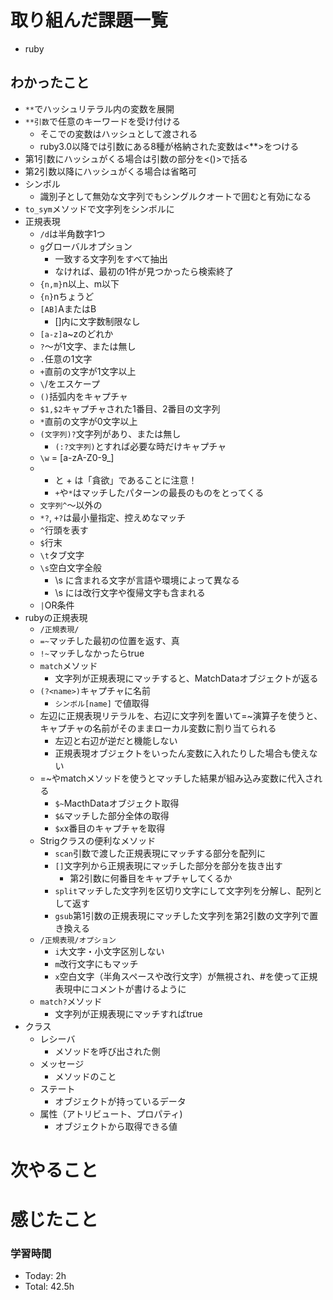 # 取り組んだ課題一覧
- ruby
## わかったこと
- `**`でハッシュリテラル内の変数を展開
- `**引数`で任意のキーワードを受け付ける
  - そこでの変数はハッシュとして渡される
  - ruby3.0以降では引数にある8種が格納された変数は<**>をつける
- 第1引数にハッシュがくる場合は引数の部分を<()>で括る
- 第2引数以降にハッシュがくる場合は省略可
- シンボル
  - 識別子として無効な文字列でもシングルクオートで囲むと有効になる
- `to_sym`メソッドで文字列をシンボルに
- 正規表現
  - `/d`は半角数字1つ
  - `g`グローバルオプション
    - 一致する文字列をすべて抽出
    - なければ、最初の1件が見つかったら検索終了
  - `{n,m}`n以上、m以下
  - `{n}`nちょうど
  - `[AB]`AまたはB
    - []内に文字数制限なし
  - `[a-z]`a~zのどれか
  - `?`〜が1文字、または無し
  - `.`任意の1文字
  - `+`直前の文字が1文字以上
  - `\`/をエスケープ
  - `()`括弧内をキャプチャ
  - `$1,$2`キャプチャされた1番目、2番目の文字列
  - `*`直前の文字が0文字以上
  - `(文字列)?`文字列があり、または無し
    - `(:?文字列)`とすれば必要な時だけキャプチャ
  - `\w` = [a-zA-Z0-9_]
  - * と + は「貪欲」であることに注意！
    - `+`や`*`はマッチしたパターンの最長のものをとってくる
  - `文字列^`〜以外の
  - `*?`, `+?`は最小量指定、控えめなマッチ
  - `^`行頭を表す
  - `$`行末
  - `\t`タブ文字
  - `\s`空白文字全般
    - \s に含まれる文字が言語や環境によって異なる
    - \s には改行文字や復帰文字も含まれる
  - `|`OR条件
- rubyの正規表現
  - `/正規表現/`
  - `=~`マッチした最初の位置を返す、真
  - `!~`マッチしなかったらtrue
  - `match`メソッド
    - 文字列が正規表現にマッチすると、MatchDataオブジェクトが返る
  - `(?<name>)`キャプチャに名前
    - `シンボル[name]` で値取得
  - 左辺に正規表現リテラルを、右辺に文字列を置いて=~演算子を使うと、キャプチャの名前がそのままローカル変数に割り当てられる
    - 左辺と右辺が逆だと機能しない
    - 正規表現オブジェクトをいったん変数に入れたりした場合も使えない
  - =~やmatchメソッドを使うとマッチした結果が組み込み変数に代入される
    - `$~`MacthDataオブジェクト取得
    - `$&`マッチした部分全体の取得
    - `$x`x番目のキャプチャを取得
  - Strigクラスの便利なメソッド
    - `scan`引数で渡した正規表現にマッチする部分を配列に
    - `[]`文字列から正規表現にマッチした部分を部分を抜き出す
      - 第2引数に何番目をキャプチャしてくるか
    - `split`マッチした文字列を区切り文字にして文字列を分解し、配列として返す
    - `gsub`第1引数の正規表現にマッチした文字列を第2引数の文字列で置き換える
  - `/正規表現/オプション`
    - `i`大文字・小文字区別しない
    - `m`改行文字にもマッチ
    - `x`空白文字（半角スペースや改行文字）が無視され、#を使って正規表現中にコメントが書けるように
  - `match?`メソッド
    - 文字列が正規表現にマッチすればtrue
- クラス
  - レシーバ
    - メソッドを呼び出された側
  - メッセージ
    - メソッドのこと
  - ステート
    - オブジェクトが持っているデータ
  - 属性（アトリビュート、プロパティ)
    - オブジェクトから取得できる値



# 次やること

# 感じたこと


### 学習時間
- Today: 2h
- Total: 42.5h